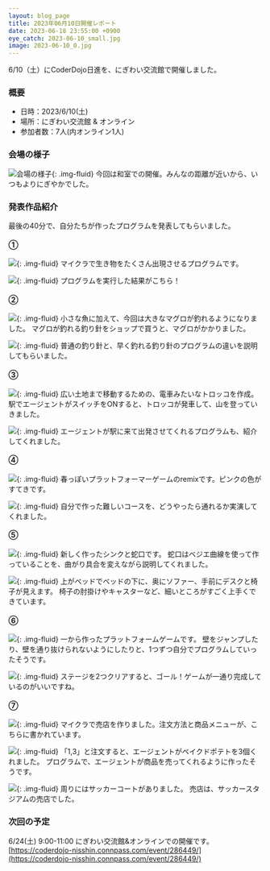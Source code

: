 ```yaml
---
layout: blog_page
title: 2023年06月10日開催レポート
date: 2023-06-18 23:55:00 +0900
eye_catch: 2023-06-10_small.jpg
image: 2023-06-10_0.jpg
---
```


6/10（土）にCoderDojo日進を、にぎわい交流館で開催しました。

### 概要

- 日時：2023/6/10(土)
- 場所：にぎわい交流館 & オンライン
- 参加者数：7人(内オンライン1人)

### 会場の様子

![会場の様子](/assets/img/2023-06-10_0.jpg){: .img-fluid}
今回は和室での開催。みんなの距離が近いから、いつもよりにぎやかでした。

### 発表作品紹介

最後の40分で、自分たちが作ったプログラムを発表してもらいました。

#### &#9312;
![](/assets/img/2023-06-10_1-1.png){: .img-fluid}
マイクラで生き物をたくさん出現させるプログラムです。

![](/assets/img/2023-06-10_1-2.png){: .img-fluid}
プログラムを実行した結果がこちら！


#### &#9313;

![](/assets/img/2023-06-10_2-1.png){: .img-fluid}
小さな魚に加えて、今回は大きなマグロが釣れるようになりました。
マグロが釣れる釣り針をショップで買うと、マグロがかかりました。

![](/assets/img/2023-06-10_2-2.png){: .img-fluid}
普通の釣り針と、早く釣れる釣り針のプログラムの違いを説明してもらいました。


#### &#9314;

![](/assets/img/2023-06-10_3-1.png){: .img-fluid}
広い土地まで移動するための、電車みたいなトロッコを作成。
駅でエージェントがスイッチをONすると、トロッコが発車して、山を登っていきました。

![](/assets/img/2023-06-10_3-2.png){: .img-fluid}
エージェントが駅に来て出発させてくれるプログラムも、紹介してくれました。

#### &#9315;

![](/assets/img/2023-06-10_4-1.png){: .img-fluid}
春っぽいプラットフォーマーゲームのremixです。ピンクの色がすてきです。

![](/assets/img/2023-06-10_4-2.png){: .img-fluid}
自分で作った難しいコースを、どうやったら通れるか実演してくれました。

#### &#9316;

![](/assets/img/2023-06-10_5-1.png){: .img-fluid}
新しく作ったシンクと蛇口です。
蛇口はベジエ曲線を使って作っていることを、曲がり具合を変えながら説明してくれました。

![](/assets/img/2023-06-10_5-2.png){: .img-fluid}
上がベッドでベッドの下に、奥にソファー、手前にデスクと椅子が見えます。
椅子の肘掛けやキャスターなど、細いところがすごく上手くできています。

#### &#9317;

![](/assets/img/2023-06-10_6-1.png){: .img-fluid}
一から作ったプラットフォームゲームです。
壁をジャンプしたり、壁を通り抜けられないようにしたりと、1つずつ自分でプログラムしていったそうです。

![](/assets/img/2023-06-10_6-2.png){: .img-fluid}
ステージを2つクリアすると、ゴール！ゲームが一通り完成しているのがいいですね。

#### &#9318;

![](/assets/img/2023-06-10_7-1.png){: .img-fluid}
マイクラで売店を作りました。注文方法と商品メニューが、こちらに書かれています。

![](/assets/img/2023-06-10_7-2.png){: .img-fluid}
「1,3」と注文すると、エージェントがベイクドポテトを3個くれました。
プログラムで、エージェントが商品を売ってくれるように作ったそうです。

![](/assets/img/2023-06-10_7-3.png){: .img-fluid}
周りにはサッカーコートがありました。
売店は、サッカースタジアムの売店でした。

### 次回の予定

6/24(土) 9:00-11:00 にぎわい交流館&オンラインでの開催です。<br/>
[https://coderdojo-nisshin.connpass.com/event/286449/](https://coderdojo-nisshin.connpass.com/event/286449/)
